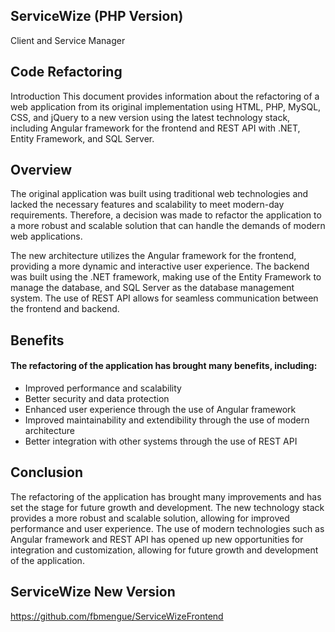 ## ServiceWize (PHP Version)
Client  and Service Manager 
 
## Code Refactoring
Introduction
This document provides information about the refactoring of a web application from its original implementation using HTML, PHP, MySQL, CSS, and jQuery to a new version using the latest technology stack, including Angular framework for the frontend and REST API with .NET, Entity Framework, and SQL Server.

## Overview
The original application was built using traditional web technologies and lacked the necessary features and scalability to meet modern-day requirements. Therefore, a decision was made to refactor the application to a more robust and scalable solution that can handle the demands of modern web applications.

The new architecture utilizes the Angular framework for the frontend, providing a more dynamic and interactive user experience. The backend was built using the .NET framework, making use of the Entity Framework to manage the database, and SQL Server as the database management system. The use of REST API allows for seamless communication between the frontend and backend.

## Benefits
#### The refactoring of the application has brought many benefits, including:

- Improved performance and scalability
- Better security and data protection
- Enhanced user experience through the use of Angular framework
- Improved maintainability and extendibility through the use of modern architecture
- Better integration with other systems through the use of REST API

## Conclusion
The refactoring of the application has brought many improvements and has set the stage for future growth and development. The new technology stack provides a more robust and scalable solution, allowing for improved performance and user experience. The use of modern technologies such as Angular framework and REST API has opened up new opportunities for integration and customization, allowing for future growth and development of the application.


## ServiceWize New Version 
https://github.com/fbmengue/ServiceWizeFrontend
